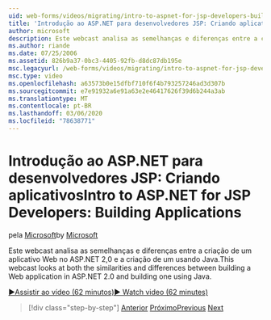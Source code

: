 ```yaml
---
uid: web-forms/videos/migrating/intro-to-aspnet-for-jsp-developers-building-applications
title: 'Introdução ao ASP.NET para desenvolvedores JSP: Criando aplicativos | Microsoft Docs'
author: microsoft
description: Este webcast analisa as semelhanças e diferenças entre a criação de um aplicativo Web no ASP.NET 2,0 e a criação de um usando Java.
ms.author: riande
ms.date: 07/25/2006
ms.assetid: 826b9a37-0bc3-4405-92fb-d8dc87db195e
msc.legacyurl: /web-forms/videos/migrating/intro-to-aspnet-for-jsp-developers-building-applications
msc.type: video
ms.openlocfilehash: a63573b0e15dfbf710f6f4b793257246ad3d307b
ms.sourcegitcommit: e7e91932a6e91a63e2e46417626f39d6b244a3ab
ms.translationtype: MT
ms.contentlocale: pt-BR
ms.lasthandoff: 03/06/2020
ms.locfileid: "78638771"
---
```

# <a name="intro-to-aspnet-for-jsp-developers-building-applications"></a><span data-ttu-id="94361-103">Introdução ao ASP.NET para desenvolvedores JSP: Criando aplicativos</span><span class="sxs-lookup"><span data-stu-id="94361-103">Intro to ASP.NET for JSP Developers: Building Applications</span></span>

<span data-ttu-id="94361-104">pela [Microsoft](https://github.com/microsoft)</span><span class="sxs-lookup"><span data-stu-id="94361-104">by [Microsoft](https://github.com/microsoft)</span></span>

<span data-ttu-id="94361-105">Este webcast analisa as semelhanças e diferenças entre a criação de um aplicativo Web no ASP.NET 2,0 e a criação de um usando Java.</span><span class="sxs-lookup"><span data-stu-id="94361-105">This webcast looks at both the similarities and differences between building a Web application in ASP.NET 2.0 and building one using Java.</span></span>

[<span data-ttu-id="94361-106">&#9654;Assistir ao vídeo (62 minutos)</span><span class="sxs-lookup"><span data-stu-id="94361-106">&#9654; Watch video (62 minutes)</span></span>](https://channel9.msdn.com/Blogs/ASP-NET-Site-Videos/intro-to-aspnet-for-jsp-developers-building-applications)

> [!div class="step-by-step"]
> <span data-ttu-id="94361-107">[Anterior](intro-to-aspnet-for-jsp-developers-welcome-to-aspnet-20.md)
> [Próximo](intro-to-aspnet-for-coldfusion-developers-adding-aspnet-to-your-repertoire.md)</span><span class="sxs-lookup"><span data-stu-id="94361-107">[Previous](intro-to-aspnet-for-jsp-developers-welcome-to-aspnet-20.md)
[Next](intro-to-aspnet-for-coldfusion-developers-adding-aspnet-to-your-repertoire.md)</span></span>
